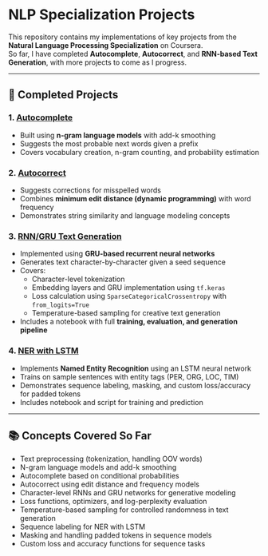 # NLP Specialization Projects

This repository contains my implementations of key projects from the **Natural Language Processing Specialization** on Coursera.  
So far, I have completed **Autocomplete**, **Autocorrect**, and **RNN-based Text Generation**, with more projects to come as I progress.

---

## 🔹 Completed Projects

### 1. [Autocomplete](./autocomplete/)

- Built using **n-gram language models** with add-k smoothing
- Suggests the most probable next words given a prefix
- Covers vocabulary creation, n-gram counting, and probability estimation

### 2. [Autocorrect](./autocorrect/)

- Suggests corrections for misspelled words
- Combines **minimum edit distance (dynamic programming)** with word frequency
- Demonstrates string similarity and language modeling concepts

### 3. [RNN/GRU Text Generation](./rnn_language_model/)

- Implemented using **GRU-based recurrent neural networks**
- Generates text character-by-character given a seed sequence
- Covers:
  - Character-level tokenization
  - Embedding layers and GRU implementation using `tf.keras`
  - Loss calculation using `SparseCategoricalCrossentropy` with `from_logits=True`
  - Temperature-based sampling for creative text generation
- Includes a notebook with full **training, evaluation, and generation pipeline**

### 4. [NER with LSTM](./ner_lstm/)

- Implements **Named Entity Recognition** using an LSTM neural network
- Trains on sample sentences with entity tags (PER, ORG, LOC, TIM)
- Demonstrates sequence labeling, masking, and custom loss/accuracy for padded tokens
- Includes notebook and script for training and prediction

---

## 📚 Concepts Covered So Far

- Text preprocessing (tokenization, handling OOV words)
- N-gram language models and add-k smoothing
- Autocomplete based on conditional probabilities
- Autocorrect using edit distance and frequency models
- Character-level RNNs and GRU networks for generative modeling
- Loss functions, optimizers, and log-perplexity evaluation
- Temperature-based sampling for controlled randomness in text generation
- Sequence labeling for NER with LSTM
- Masking and handling padded tokens in sequence models
- Custom loss and accuracy functions for sequence tasks
